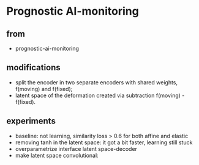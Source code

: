 # Prognostic AI-monitoring

## from 
- prognostic-ai-monitoring

## modifications
- split the encoder in two separate encoders with shared weights, f(moving) and f(fixed);
- latent space of the deformation created via subtraction f(moving) - f(fixed).

## experiments
- baseline: not learning, similarity loss > 0.6 for both affine and elastic
- removing tanh in the latent space: it got a bit faster, learning still stuck
- overparametrize interface latent space-decoder
- make latent space convolutional:
